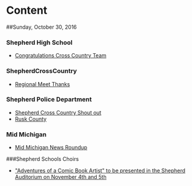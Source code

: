 # Content

##Sunday, October 30, 2016

### Shepherd High School
* [Congratulations Cross Country Team](ShepherdHighSchool/congratulationscc.md)

### ShepherdCrossCountry
* [Regional Meet Thanks](ShepherdCrossCountry/regionalmeetthanks.md)

### Shepherd Police Department
* [Shepherd Cross Country Shout out](ShepherdPoliceDepartment/Shepherdcrosscounty.md)
* [Rusk County](ShepherdPoliceDepartment/ruskcounty.md)

### Mid Michigan
* [Mid Michigan News Roundup](midmichiganroundup-10302016.md)

###Shepherd Schools Choirs
* ["Adventures of a Comic Book Artist" to be presented in the Shepherd Auditorium on November 4th and 5th ](ShepherdSchoolsChoirs/superhero.md)
